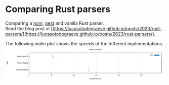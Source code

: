 # Comparing Rust parsers

Comparing a [nom](https://lucasotodegraeve.github.io/posts/2023/rust-parsers/), [pest](https://pest.rs/) and vanilla Rust parser.  
Read the blog post at [https://lucasotodegraeve.github.io/posts/2023/rust-parsers/](https://lucasotodegraeve.github.io/posts/2023/rust-parsers/).

The following violin plot shows the speeds of the different implementations.
![](parsers_violin.svg)
